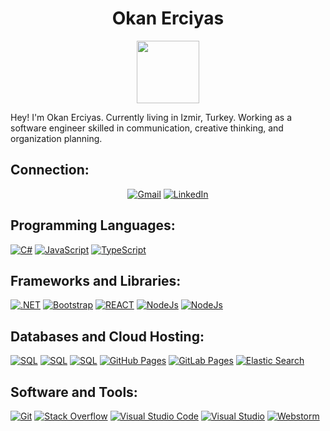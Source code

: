 <!--
**Oknn88/Oknn88** is a special repository because its `README.md` (this file) appears on your GitHub profile.
-->

<h1 align="center">
  <b>Okan Erciyas</b>
</h1>


<div id="header" align="center">
  <img src="https://media.giphy.com/media/M9gbBd9nbDrOTu1Mqx/giphy.gif" width="100"/>
</div>

Hey! I'm Okan Erciyas. Currently living in Izmir, Turkey. Working as a software engineer skilled in communication, creative thinking, and organization planning.


## Connection:
<p align="center">
<a href="mailto:okanerciyas8+github@gmail.com"><img img src="https://img.shields.io/badge/Gmail-D14836?style=flat&logo=gmail&logoColor=white" alt="Gmail"/></a>
<a href="https://www.linkedin.com/in/okan-erciyas"><img src="https://img.shields.io/badge/LinkedIn-0077B5?style=flat&logo=linkedin&logoColor=white" alt="LinkedIn"/></a>
</p>



## Programming Languages:
<p align="left"> 
<a href="https://github.com/okanerciyas"><img alt="C#" src="https://img.shields.io/badge/-purple?style=flat&logo=c-sharp&logoColor=white"></a>
<a href="https://github.com/okanerciyas"><img alt="JavaScript" src="https://img.shields.io/badge/JavaScript-323330?style=flat&logo=javascript&logoColor=F7DF1E"></a>
<a href="https://github.com/okanerciyas"><img alt="TypeScript" src="https://img.shields.io/badge/TypeScript-007ACC?style=flat&logo=typescript&logoColor=white"></a>



## Frameworks and Libraries:
<a href="https://github.com/okanerciyas"><img alt=".NET" src="https://img.shields.io/badge/Microsoft.NET-5C2D91?style=flat&logo=.net&logoColor=white"></a>
 <a href="https://github.com/okanerciyas"><img alt="Bootstrap" src="https://img.shields.io/badge/Bootstrap-563D7C?style=flat&logo=bootstrap&logoColor=white"></a>
 <a href="https://github.com/okanerciyas"><img alt="REACT" src="https://img.shields.io/badge/react-%2320232a.svg?style=flat&logo=react&logoColor=%2361DAFB"></a>
 <a href="https://github.com/okanerciyas"><img alt="NodeJs" src="https://img.shields.io/badge/node.js-6DA55F?style=flat&logo=node.js&logoColor=white"></a>
 <a href="https://github.com/okanerciyas"><img alt="NodeJs" src="https://img.shields.io/badge/nestjs-E0234E?style=flat&logo=nestjs&logoColor=white"></a>
 


  
## Databases and Cloud Hosting:
<a href="https://github.com/okanerciyas"><img alt="SQL" src="https://img.shields.io/badge/Microsoft%20SQL%20Sever-CC2927?style=flat&logo=microsoft%20sql%20server&logoColor=white"></a>
<a href="https://github.com/okanerciyas"><img alt="SQL" src="https://img.shields.io/badge/MongoDB-4EA94B?style=flat&logo=mongodb&logoColor=white"></a>
<a href="https://github.com/okanerciyas"><img alt="SQL" src="https://img.shields.io/badge/PostgreSQL-316192?style=flat&logo=postgresql&logoColor=white"></a>
<a href="https://github.com/okanerciyas"><img alt="GitHub Pages" src="https://img.shields.io/badge/GitHub-100000?style=flat&logo=github&logoColor=white"></a>
<a href="https://github.com/okanerciyas"><img alt="GitLab Pages" src="https://img.shields.io/badge/GitLab-330F63?style=flat&logo=gitlab&logoColor=white"></a>
  <a href="https://github.com/okanerciyas"><img alt="Elastic Search" src="https://img.shields.io/badge/Elastic_Search-005571?style=flat&logo=elasticsearch&logoColor=white"></a>


  
## Software and Tools:
<p>
  <a href="https://github.com/okanerciyas"><img alt="Git" src="https://img.shields.io/badge/Git%20-%23F05033.svg?logo=git&logoColor=white"></a>
  <a href="https://github.com/okanerciyas"><img alt="Stack Overflow" src="https://img.shields.io/badge/-Stack%20Overflow-FE7A16?logo=stack-overflow&logoColor=white"></a>
  <a href="https://github.com/okanerciyas"><img alt="Visual Studio Code" src="https://img.shields.io/badge/Visual%20Studio%20Code-0078d7.svg?logo=visual-studio-code&logoColor=white"></a>
   <a href="https://github.com/okanerciyas"><img alt="Visual Studio" src="https://img.shields.io/badge/Visual_Studio-5C2D91?style=flat&logo=visual%20studio&logoColor=white"></a>
    <a href="https://github.com/okanerciyas"><img alt="Webstorm" src="https://img.shields.io/badge/WebStorm-000000?style=flat&logo=WebStorm&logoColor=white"></a>

</p>
</br>



